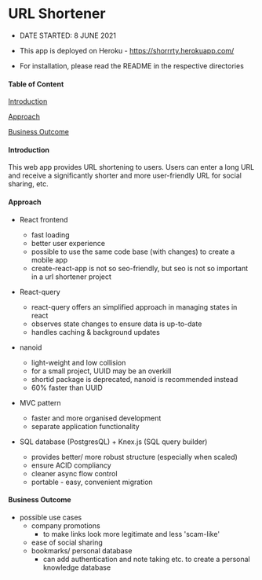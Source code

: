 # URL Shortener

- DATE STARTED: 8 JUNE 2021

- This app is deployed on Heroku - https://shorrrty.herokuapp.com/
- For installation, please read the README in the respective directories

#### Table of Content

[Introduction](#introduction) 

[Approach](#approach) 

[Business Outcome](#business-outcome) 


#### Introduction

This web app provides URL shortening to users. Users can enter a long URL and receive a significantly shorter and more user-friendly URL for social sharing, etc.

#### Approach

- React frontend

  - fast loading
  - better user experience
  - possible to use the same code base (with changes) to create a mobile app
  - create-react-app is not so seo-friendly, but seo is not so important in a url shortener project

- React-query

  - react-query offers an simplified approach in managing states in react
  - observes state changes to ensure data is up-to-date
  - handles caching & background updates

- nanoid

  - light-weight and low collision
  - for a small project, UUID may be an overkill
  - shortid package is deprecated, nanoid is recommended instead
  - 60% faster than UUID

- MVC pattern

  - faster and more organised development
  - separate application functionality

- SQL database (PostgresQL) + Knex.js (SQL query builder)
  - provides better/ more robust structure (especially when scaled)
  - ensure ACID compliancy
  - cleaner async flow control
  - portable - easy, convenient migration

#### Business Outcome

- possible use cases
  - company promotions
    - to make links look more legitimate and less 'scam-like'
  - ease of social sharing
  - bookmarks/ personal database
    - can add authentication and note taking etc. to create a personal knowledge database
